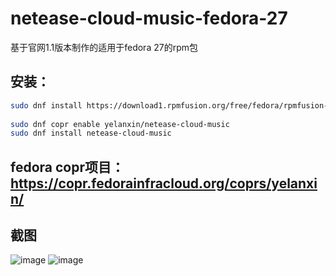 # netease-cloud-music-fedora-27
基于官网1.1版本制作的适用于fedora 27的rpm包

## 安装：
```zsh
sudo dnf install https://download1.rpmfusion.org/free/fedora/rpmfusion-free-release-$(rpm -E %fedora).noarch.rpm
  
sudo dnf copr enable yelanxin/netease-cloud-music
sudo dnf install netease-cloud-music
```
## fedora copr项目：https://copr.fedorainfracloud.org/coprs/yelanxin/
## 截图
![image](https://github.com/yelanxin/netease-cloud-music-fedora-27/blob/master/img.png)
![image](https://github.com/yelanxin/netease-cloud-music-fedora-27/blob/master/fedora2.png)
